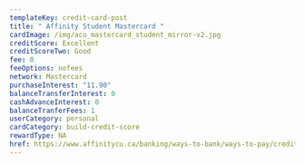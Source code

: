 ```yaml
---
templateKey: credit-card-post
title: " Affinity Student Mastercard "
cardImage: /img/acu_mastercard_student_mirror-v2.jpg
creditScore: Excellent
creditScoreTwo: Good
fee: 0
feeOptions: nofees
network: Mastercard
purchaseInterest: "11.90"
balanceTransferInterest: 0
cashAdvanceInterest: 0
balanceTranferFees: 1
userCategory: personal
cardCategory: build-credit-score
rewardType: NA
href: https://www.affinitycu.ca/banking/ways-to-bank/ways-to-pay/credit-cards/personal-credit-cards
---
```

